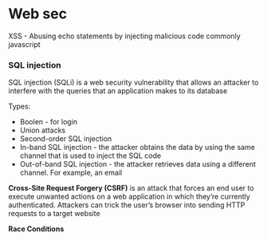 # Web sec

XSS - Abusing echo statements by injecting malicious code commonly javascript

### SQL injection
SQL injection (SQLi) is a web security vulnerability that allows an attacker to interfere with the queries that an application makes to its database

Types:

- Boolen - for login
- Union attacks
- Second-order SQL injection
- In-band SQL injection - the attacker obtains the data by using the same channel that is used to inject the SQL code
- Out-of-band SQL injection - the attacker retrieves data using a different channel. For example, an email

**Cross-Site Request Forgery (CSRF)** is an attack that forces an end user to execute unwanted actions on a web application in which they’re currently authenticated. Attackers can trick the user’s browser into sending HTTP requests to a target website

**Race Conditions**
